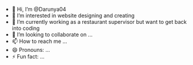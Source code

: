 - 👋 Hi, I’m @Darunya04
- 👀 I’m interested in website designing and creating 
- 🌱 I’m currently working as a restaurant supervisor but want to get back into coding
- 💞️ I’m looking to collaborate on ...
- 📫 How to reach me ...
- 😄 Pronouns: ...
- ⚡ Fun fact: ...

<!---
Darunya04/Darunya04 is a ✨ special ✨ repository because its `README.md` (this file) appears on your GitHub profile.
You can click the Preview link to take a look at your changes.
--->
